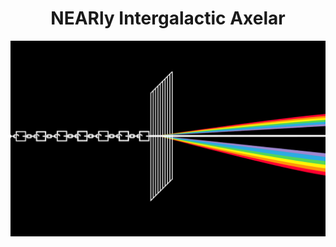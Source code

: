 <h1 align="center"><b>NEARly Intergalactic Axelar</b></h1>

<div align="center">
  <img src ="https://github.com/AdnanSlef/Nearly-Intergalactic-Axelar/blob/ea85a4c04e8bcf5e83df32651a0177c60840b53f/T_Logo.png"
</div>



